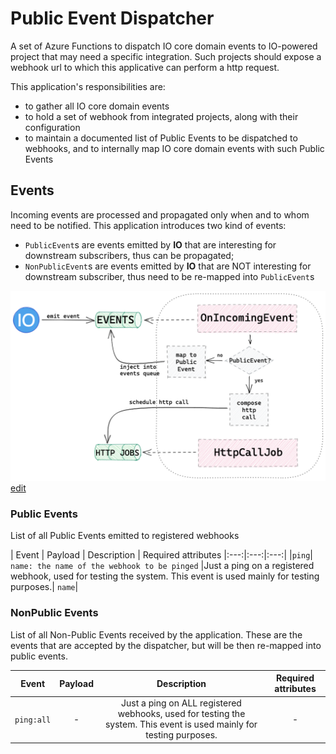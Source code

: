 # Public Event Dispatcher

A set of Azure Functions to dispatch IO core domain events to IO-powered project that may need a specific integration. Such projects should expose a webhook url to which this applicative can perform a http request.


This application's responsibilities are:
* to gather all IO core domain events
* to hold a set of webhook from integrated projects, along with their configuration
* to maintain a documented list of Public Events to be dispatched to webhooks, and to internally map IO core domain events with such Public Events

## Events
Incoming events are processed and propagated only when and to whom need to be notified. This application introduces two kind of events:
* `PublicEvent`s are events emitted by **IO** that are interesting for downstream subscribers, thus can be propagated;
* `NonPublicEvent`s are events emitted by **IO** that are NOT interesting for downstream subscriber, thus need to be re-mapped into `PublicEvent`s

![Events flow](/docs/events-flow.png)
[edit](https://excalidraw.com/#json=6579291928133632,C1u8ZCFxw3Y0miM1EnXroA)
### Public Events
List of all Public Events emitted to registered webhooks

| Event | Payload | Description | Required attributes
|:---:|:---:|:---:|
|`ping`| `name: the name of the webhook to be pinged` |Just a ping on a registered webhook, used for testing the system. This event is used mainly for testing purposes.| `name`|

### NonPublic Events
List of all Non-Public Events received by the application. These are the events that are accepted by the dispatcher, but will be then re-mapped into public events.

| Event | Payload | Description | Required attributes
|:---:|:---:|:---:|:---:|
|`ping:all`| - |Just a ping on ALL registered webhooks, used for testing the system. This event is used mainly for testing purposes.| - |